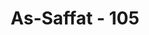 ---
title: "As-Saffat - 105"
no: 105
arabic_no: ١٠٥
ayah: قَدْ صَدَّقْتَ الرُّؤْيَا ۚاِنَّا كَذٰلِكَ نَجْزِى الْمُحْسِنِيْنَ
translation: "sungguh, engkau telah membenarkan mimpi itu.” Sungguh, demikianlah Kami memberi balasan kepada orang-orang yang berbuat baik."
tafsir: "Tatkala keduanya sudah pasrah kepada Tuhan dan tunduk atas segala kehendak-Nya, kemudian Ismail berlutut dan menelungkupkan mukanya ke tanah sehingga Ibrahim tidak melihat lagi wajah anaknya itu. Ismail sengaja melakukan hal itu agar ayahnya tidak melihat wajahnya. Dengan demikian Nabi Ibrahim bisa dengan cepat menyelesaikan pekerjaannya. Nabi Ibrahim mulai menghunus pisaunya untuk menyembelihnya. Pada waktu itu, datanglah suara malaikat dari belakangnya, yang diutus kepada Ibrahim, mengatakan bahwa tujuan perintah Allah melalui mimpi itu sudah terlaksana dengan ditelungkupkannya Ismail untuk disembelih. Tindakan Ibrahim itu merupakan ketaatan yang tulus ikhlas kepada perintah dan ketentuan Allah. Sesudah malaikat menyampaikan wahyu itu, maka keduanya bergembira dan mengucapkan syukur kepada Allah yang menganugerahkan kenikmatan dan kekuatan jiwa untuk menghadapi ujian yang berat itu. Kepada keduanya Allah memberikan pahala dan ganjaran yang setimpal karena telah menunjukkan ketaatan yang tulus ikhlas. Mereka dapat mengatasi perasaan kebapakan semata-mata untuk menjunjung perintah Allah.\n\nMenurut riwayat A.hmad dari Ibnu 'Abbas, tatkala Ibrahim diperintahkan untuk melakukan ibadah sa'i, datanglah setan menggoda. Setan mencoba berlomba dengannya, tetapi Ibrahim berhasil mendahuluinya sampai ke Jumrah Aqabah. Setan menggodanya lagi, tetapi Ibrahim melemparinya dengan batu tujuh kali hingga dia lari. Pada waktu jumratul wustha datang lagi setan menggodanya, tetapi dilempari oleh Ibrahim tujuh kali. Kemudian Ibrahim menyuruh anaknya menelungkupkan mukanya untuk segera disembelih. Ismail waktu itu sedang mengenakan baju gamis (panjang) putih. Dia berkata kepada bapaknya, \"Wahai bapakku, tidak ada kain untuk mengafaniku kecuali baju gamisku ini, maka lepaskanlah supaya kamu dengan gamisku dapat mengafaniku.\" Maka Ibrahim mulai menanggalkan baju gamis itu, tapi pada saat itulah ada suara di belakang menyerunya, \"Hai Ibrahim, kamu sudah melaksanakan dengan jujur mimpimu.\" Ibrahim segera berpaling, tiba-tiba seekor domba putih ada di hadapannya."
---